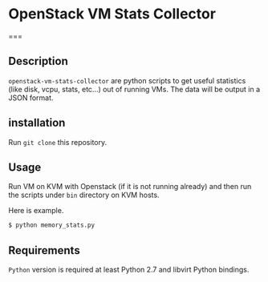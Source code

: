 # OpenStack VM Stats Collector===## Description`openstack-vm-stats-collector` are python scripts to get useful statistics (like disk, vcpu, stats, etc...) out of running VMs. The data will be output in a JSON format.## installationRun `git clone` this repository.## UsageRun VM on KVM with Openstack (if it is not running already) and then run the scripts under `bin` directory on KVM hosts.Here is example.```bash$ python memory_stats.py```## Requirements`Python` version is required at least Python 2.7 and libvirt Python bindings.